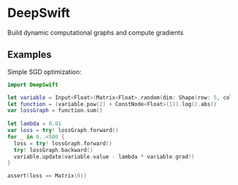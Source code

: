 # DeepSwift

Build dynamic computational graphs and compute gradients

## Examples

Simple SGD optimization:
```swift
import DeepSwift

let variable = Input<Float>(Matrix<Float>.random(dim: Shape(row: 5, col: 2), generator: {Float.random(in: -1...1)}), name: "x")
let function = (variable.pow(2) + ConstNode<Float>(1)).log().abs()
var lossGraph = function.sum()
            
let lambda = 0.01
var loss = try! lossGraph.forward()
for _ in 0..<500 {
  loss = try! lossGraph.forward()
  try! lossGraph.backward()
  variable.update(variable.value - lambda * variable.grad!)
}

assert(loss == Matrix(0))
```
